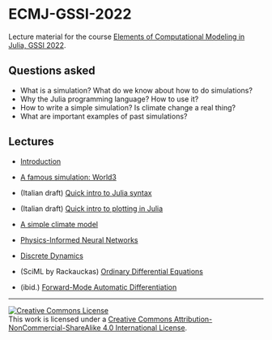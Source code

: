 # ECMJ-GSSI-2022
Lecture material for the course [Elements of Computational Modeling in Julia, GSSI 2022](https://natema.github.io/ECMJ-GSSI-2022/).

## Questions asked
- What is a simulation? What do we know about how to do simulations? 
- Why the Julia programming language? How to use it?
- How to write a simple simulation? Is climate change a real thing? 
- What are important examples of past simulations? 

## Lectures

- [Introduction](/ECMJ-GSSI-2022/notebooks/intro)
- [A famous simulation: World3](/ECMJ-GSSI-2022/notebooks/world3)

- (Italian draft) [Quick intro to Julia syntax](https://natema.github.io/ECMJ-it-2022/lectures/lezione_0.2_-_introduzione_a_julia.jl.html)
- (Italian draft) [Quick intro to plotting in Julia](https://natema.github.io/ECMJ-it-2022/lectures/lezione_0.3_come_produrre_grafici.jl.html)

- [A simple climate model](/ECMJ-GSSI-2022/notebooks/simple_climate)
- [Physics-Informed Neural Networks](/ECMJ-GSSI-2022/notebooks/PINNs)

- [Discrete Dynamics](https://book.sciml.ai/notes/04/)
- (SciML by Rackauckas)  [Ordinary Differential Equations](https://book.sciml.ai/notes/07/)
- (ibid.) [Forward-Mode Automatic Differentiation](https://book.sciml.ai/notes/08/)

----

<a rel="license" href="http://creativecommons.org/licenses/by-nc-sa/4.0/"><img alt="Creative Commons License" style="border-width:0" src="https://i.creativecommons.org/l/by-nc-sa/4.0/88x31.png" /></a><br />This work is licensed under a <a rel="license" href="http://creativecommons.org/licenses/by-nc-sa/4.0/">Creative Commons Attribution-NonCommercial-ShareAlike 4.0 International License</a>.
